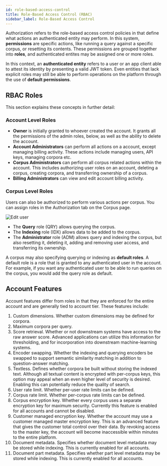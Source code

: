 ```yaml
---
id: role-based-access-control
title: Role-Based Access Control (RBAC)
sidebar_label: Role-Based Access Control
---
```



Authorization refers to the role-based access control policies in <Config v="names.product"/> that define
what actions an authenticated entity may perform. In this system, **permissions** are 
specific actions, like running a query against a specific corpus, or resetting
its contents. These permissions are grouped together into **roles**, and
authenticated entites may be assigned one or more roles.

In this context, an **authenticated entity** refers to a user or an app client 
able to attest its identity by presenting a valid JWT token. Even entities that 
lack explicit roles may still be able to perform operations on the platform 
through the use of **default permissions**.

## RBAC Roles

This section explains these concepts in further detail:

### Account Level Roles

- **Owner** is initially granted to whoever created the account. It grants
  all the permissions of the admin roles, below, as well as the ability to
  delete the account.
- **Account Administrators** can perform all actions on a account, except
  managing billing activity. These actions include managing users, API keys,
  managing corpora etc.
- **Corpus Administrators** can perform all corpus related actions within the
  account. This includes authorizing user roles on an account, deleting a corpus,
  creating corpora, and transferring ownership of a corpus.
- **Billing Administrators** can view and edit account billing activity.

### Corpus Level Roles

Users can also be authorized to perform various actions per corpus. You can 
assign roles in the Authorization tab on the Corpus page.

![Edit user](/img/corpus_auth.png)

- The **Query** role (QRY) allows querying the corpus.
- The **Indexing** role (IDX) allows data to be added to the corpus.
- The **Administrator** role (ADM) allows query and indexing the corpus, but
  also resetting it, deleting it, adding and removing user access, and
  transferring its ownership.

A corpus may also specifying querying or indexing as **default roles**. A default
role is a role that is granted to any authenticated user in the account. For
example, if you want any authenticated user to be able to run queries on the
corpus, you would add the query role as default. 

## Account Features

Account features differ from roles in that they are enforced for the entire
account and are generally tied to account tier. These features include:

1. Custom dimensions. Whether custom dimensions may be defined for corpora.
2. Maximum corpora per query.
3. Score retrieval. Whether or not downstream systems have access to the raw
   answer score. Advanced applications can utilize this information for
   thresholding, and for incorporation into downstream machine-learning systems.
4. Encoder swapping. Whether the indexing and querying encoders be swapped to
   support semantic similarity matching in addition to question-answer matching.
5. Textless. Defines whether corpora be built without storing the indexed text.
   Although all textual content is encrypted with per-corpus keys, this option
   may appeal when an even higher level of security is desired. Enabling this
   can potentially reduce the quality of search.
6. User rate limit. Whether per-user rate limits can be defined.
7. Corpus rate limit. Whether per-corpus rate limits can be defined.
8. Corpus encryption key. Whether every corpus uses a separate encryption key
   for maximum security. Currently this feature is enabled for all accounts and
   cannot be disabled.
9. Customer managed encryption key. Whether the account may use a customer
   managed master encryption key. This is an advanced feature that gives the
   customer total control over their data. By revoking access to the master
   key, the account will become inaccessible within minutes to the entire
   platform.
10. Document metadata. Specifies whether document level metadata may be stored
   while indexing. This is currently enabled for all accounts.
11. Document part metadata. Specifies whether part level metadata may be stored
   while indexing. This is currently enabled for all accounts.